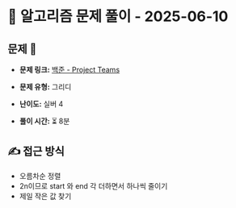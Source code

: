 # 📝 알고리즘 문제 풀이 - 2025-06-10

## 문제 📖

- **문제 링크:** [백준 - Project Teams](https://www.acmicpc.net/problem/20044)

- **문제 유형:** 그리디

- **난이도:** 실버 4

- **풀이 시간:** ⏳ 8분

## ✍ 접근 방식

- 오름차순 정렬
- 2n이므로 start 와 end 각 더하면서 하나씩 줄이기
- 제일 작은 값 찾기
